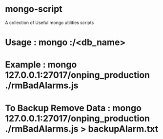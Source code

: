 mongo-script
============

A collection of Useful mongo utilities scripts

# Usage   : mongo <ip>:<portNumber>/<db_name> <scriptPath>
# Example : mongo 127.0.0.1:27017/onping_production ./rmBadAlarms.js

# To Backup Remove Data :  mongo 127.0.0.1:27017/onping_production ./rmBadAlarms.js > backupAlarm.txt
